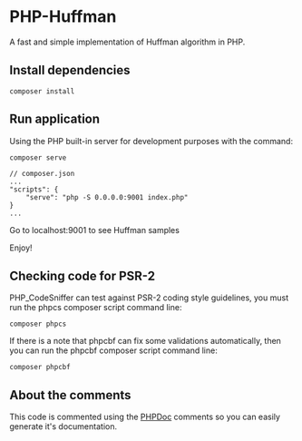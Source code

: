 PHP-Huffman
===========

A fast and simple implementation of Huffman algorithm in PHP.

Install dependencies
--------------------

    composer install

Run application
---------------

Using the PHP built-in server for development purposes with the command:

    composer serve
    
    // composer.json
    ...
    "scripts": {
        "serve": "php -S 0.0.0.0:9001 index.php"
    }
    ...

Go to localhost:9001 to see Huffman samples

Enjoy!

Checking code for PSR-2
---------------

PHP_CodeSniffer can test against PSR-2 coding style guidelines, you must run the phpcs composer script command line:

    composer phpcs

If there is a note that phpcbf can fix some validations automatically, then you can run the phpcbf composer script command line:

    composer phpcbf

About the comments
------------------

This code is commented using the [PHPDoc](http://www.phpdoc.org/) comments so you can easily generate it's documentation.
